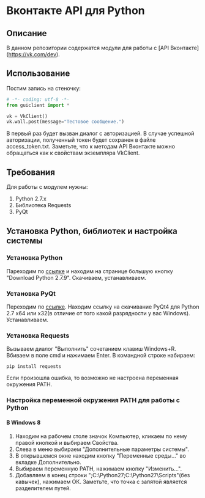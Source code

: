 # Вконтакте API для Python

## Описание

В данном репозитории содержатся модули для работы с [API Вконтакте]
(https://vk.com/dev). 

## Использование

Постим запись на стеночку:

```Python
# -*- coding: utf-8 -*-
from guiclient import *

vk = VkClient()
vk.wall.post(message="Тестовое сообщение.")
```
В первый раз будет вызван диалог с авторизацией. В случае успешной авторизации, 
полученный токен будет сохранен в файле access_token.txt. Заметьте, что к 
методам API Вконтакте можно обращаться как к свойствам экземпляра VkClient.

## Требования

Для работы с модулем нужны:

1. Python 2.7.x
2. Библиотека Requests
3. PyQt

## Установка Python, библиотек и настройка системы

### Установка Python

Пареходим по [ссылке](https://www.python.org/downloads/) и находим на странице 
большую кнопку "Download Python 2.7.9". Скачиваем, устанавливаем.

### Установка PyQt

Переходим по [ссылке](http://www.riverbankcomputing.com/software/pyqt/download).
Находим ссылку на скачивание PyQt4 для Python 2.7 x64 или x32(в отличие от 
того какой разрядности у вас Windows). Устанавливаем.

### Установка Requests

Вызываем диалог "Выполнить" сочетанием клавиш Windows+R. Вбиваем в поле cmd и 
нажимаем Enter. В командной строке набираем:

    pip install requests

Если произошла ошибка, то возможно не настроена переменная окружения PATH.

### Настройка переменной окружения PATH для работы с Python

#### В Windows 8

1. Находим на рабочем столе значок Компьютер, кликаем по нему правой кнопкой и 
выбираем Свойства.
2. Слева в меню выбираем "Дополнительные параметры системы".
3. В открывшемся окне находим кнопку "Переменные среды..." во вкладке 
Дополнительно.
4. Выбираем переменную PATH, нажимаем кнопку "Изменить...".
5. Добавляем в конец строки ";C:\Python27;C:\Python27\Scripts"(без кавычек), 
нажимаем ОК. Заметьте, что точка с запятой является разделителем путей.
